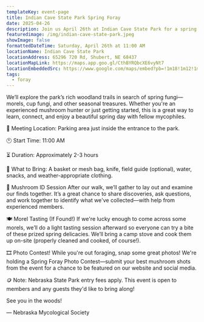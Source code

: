 ```yaml
---
templateKey: event-page
title: Indian Cave State Park Spring Foray
date: 2025-04-26
description: Join us April 26th at Indian Cave State Park for a spring mushroom foray full of discovery, learning, and fun! We'll hunt for morels and other woodland fungi, gather for a group ID session, and—if we're lucky—savor a taste of freshly cooked morels. Bring your basket, your curiosity, and your camera—there's even a photo contest!
featuredimage: /img/indian-cave-state-park.jpeg
showImage: false
formattedDateTime: Saturday, April 26th at 11:00 AM
locationName: Indian Cave State Park
locationAddress: 65296 720 Rd, Shubert, NE 68437
locationMapLink: https://maps.app.goo.gl/CthBYRQbcXE6vyNt7
locationEmbeddedSrc: https://www.google.com/maps/embed?pb=!1m18!1m12!1m3!1d3825.4369086783595!2d-95.58238502344052!3d40.264800164871446!2m3!1f0!2f0!3f0!3m2!1i1024!2i768!4f13.1!3m3!1m2!1s0x879511f8dee79a93%3A0xf1059cb0c66384a9!2sIndian%20Cave%20State%20Park!5e1!3m2!1sen!2sus!4v1744943967914!5m2!1sen!2sus
tags:
  - foray
---
```


We’ll explore the park’s rich woodland trails in search of spring fungi—morels, cup fungi, and other seasonal treasures. Whether you're an experienced mushroom hunter or just getting started, this is a great way to learn, connect, and enjoy a beautiful spring day with fellow mycophiles. 

📍 Meeting Location: Parking area just inside the entrance to the park.

🕚 Start Time: 11:00 AM

⏳ Duration: Approximately 2-3 hours

🧺 What to Bring: A basket or mesh bag, knife, field guide (optional), water, snacks, and weather-appropriate clothing.

🔎 Mushroom ID Session
After our walk, we’ll gather to lay out and examine our finds together. It’s a great chance to share discoveries, ask questions, and work together to identify what we've collected—with help from experienced members.

🍽️ Morel Tasting (If Found!)
If we're lucky enough to come across some morels, we’ll do a light tasting session afterward so everyone can try a bite of these prized spring delicacies. We’ll bring a camp stove and cook them up on-site (properly cleaned and cooked, of course!).

🎞️ Photo Contest!
While you're out foraging, snap some great photos! We're holding a Spring Foray Photo Contest—submit your best mushroom shots from the event for a chance to be featured on our website and social media.

🪙 Note: Nebraska State Park entry fees apply. This event is open to members and any guests they'd like to bring along!

See you in the woods!

— Nebraska Mycological Society